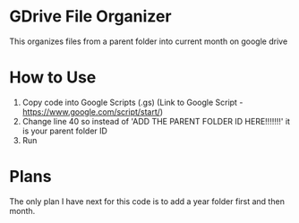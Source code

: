 # GDrive File Organizer
This organizes files from a parent folder into current month on google drive

# How to Use
1. Copy code into Google Scripts (.gs) (Link to Google Script - https://www.google.com/script/start/)
2. Change line 40 so instead of 'ADD THE PARENT FOLDER ID HERE!!!!!!!' it is your parent folder ID
3. Run

# Plans
The only plan I have next for this code is to add a year folder first and then month.

